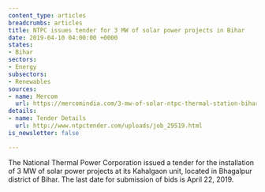 ```yaml
---
content_type: articles
breadcrumbs: articles
title: NTPC issues tender for 3 MW of solar power projects in Bihar
date: 2019-04-10 04:00:00 +0000
states:
- Bihar
sectors:
- Energy
subsectors:
- Renewables
sources:
- name: Mercom
  url: https://mercomindia.com/3-mw-of-solar-ntpc-thermal-station-bihar/
details:
- name: Tender Details
  url: http://www.ntpctender.com/uploads/job_29519.html
is_newsletter: false

---
```

The National Thermal Power Corporation issued a tender for the installation of 3 MW of solar power projects at its Kahalgaon unit, located in Bhagalpur district of Bihar. The last date for submission of bids is April 22, 2019.
